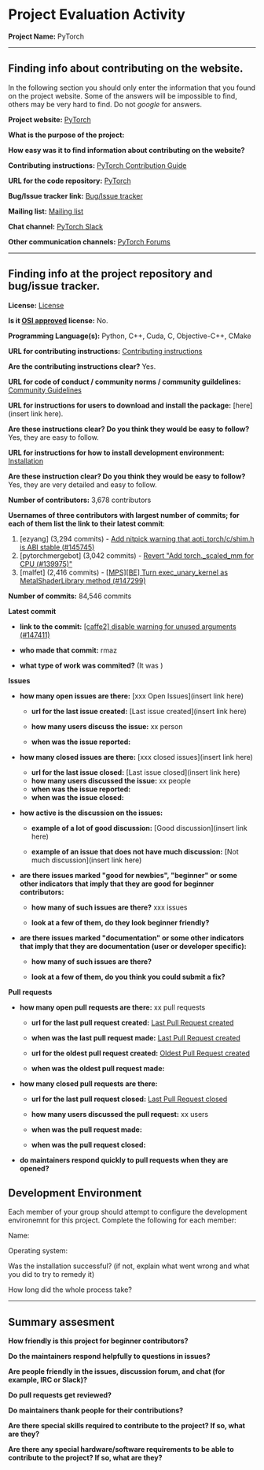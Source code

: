 # Project Evaluation Activity



__Project Name:__  PyTorch


---

## Finding info about contributing on the website.

In the following section you should only enter the information that you
found on the project website. Some of the answers will be impossible to find, others
may be very hard to find. Do not _google_ for answers.

__Project website:__ [PyTorch](https://pytorch.org/)


__What is the purpose of the project:__ 


__How easy was it to find information about contributing on the website?__ 


__Contributing instructions:__ [PyTorch Contribution Guide](https://pytorch.org/docs/stable/community/contribution_guide.html) 

__URL for the code repository:__ [PyTorch](https://github.com/pytorch/pytorch)

__Bug/Issue tracker link:__ [Bug/Issue tracker](https://github.com/pytorch/pytorch/issues)

__Mailing list:__ [Mailing list](https://twitter.us14.list-manage.com/subscribe?u=75419c71fe0a935e53dfa4a3f&id=91d0dccd39)

__Chat channel:__ [PyTorch Slack](https://pytorch.slack.com/)

__Other communication channels:__ [PyTorch Forums](https://discuss.pytorch.org/)


---

## Finding info at the project repository and bug/issue tracker.

__License:__ [License](https://github.com/pytorch/pytorch/blob/main/LICENSE)

__Is it [OSI approved](https://opensource.org/licenses/alphabetical) license:__ No.

__Programming Language(s):__ Python, C++, Cuda, C, Objective-C++, CMake

__URL for contributing instructions:__ [Contributing instructions](https://github.com/pytorch/pytorch/blob/main/CONTRIBUTING.md)

__Are the contributing instructions clear?__ Yes.


__URL for code of conduct / community norms / community guildelines:__ [Community Guidelines](https://github.com/pytorch/pytorch/blob/main/CODE_OF_CONDUCT.md)

__URL for instructions for users to download and install the package:__  [here](insert link here). 


__Are these instructions clear? Do you think they would be easy to follow?__ Yes, they are easy to follow.


__URL for instructions for how to install development environment:__ [Installation](https://github.com/pytorch/pytorch?tab=readme-ov-file#installation)


__Are these instruction clear? Do you think they would be easy to follow?__ Yes, they are very detailed and easy to follow.


__Number of contributors:__ 3,678 contributors


__Usernames of three contributors with largest number of commits; for
each of them list the link to their latest commit__:

1. [ezyang] (3,294 commits) - [Add nitpick warning that aoti_torch/c/shim.h is ABI stable (#145745)](https://github.com/pytorch/pytorch/commit/635b98fa087fa21acfdf35e95e0f2c2f56064605)
1. [pytorchmergebot] (3,042 commits) - [Revert "Add torch._scaled_mm for CPU (#139975)"](https://github.com/pytorch/pytorch/commit/babb2dc2afd8f9ace955df3e8773664ee6e438a7)
1. [malfet] (2,416 commits) - [[MPS][BE] Turn exec_unary_kernel as MetalShaderLibrary method (#147299)](https://github.com/pytorch/pytorch/commit/e8b20f6ef39e006e6da90de736ae85a1ba55c159)


__Number of commits:__ 84,546 commits

__Latest commit__ 

- __link to the commit:__ [[caffe2] disable warning for unused arguments (#147411)](https://github.com/pytorch/pytorch/commit/9fee408daa9573c387ccc0682562c91598b70deb)

- __who made that commit:__ rmaz

- __what type of work was commited?__ (It was )


__Issues__

- __how many open issues are there:__ [xxx Open Issues](insert link here)

    - __url for the last issue created:__ [Last issue created](insert link here)

    - __how many users discuss the issue:__ xx person
    
    - __when was the issue reported:__ 
    

- __how many closed issues are there:__ [xxx closed issues](insert link here)
    - __url for the last issue closed:__ [Last issue closed](insert link here)
    - __how many users discussed the issue:__ xx people
    - __when was the issue reported:__ 
    - __when was the issue closed:__ 

- __how active is the discussion on the issues:__ 

    - __example of a lot of good discussion:__ [Good discussion](insert link here)
    
    - __example of an issue that does not have much discussion:__ [Not much discussion](insert link here)



- __are there issues marked "good for newbies", "beginner" or some other indicators that imply that they are good for beginner contributors:__ 

    - __how many of such issues are there?__ xxx issues
    
    - __look at a few of them, do they look beginner friendly?__ 



- __are there issues marked "documentation" or some other indicators that imply that they are documentation (user or developer specific):__ 

    - __how many of such issues are there?__ 
    
    - __look at a few of them, do you think you could submit a fix?__ 



__Pull requests__

- __how many open pull requests are there:__ xx pull requests

    - __url for the last pull request created:__ [Last Pull Request created]()
    
    - __when was the last pull request made:__ [Last Pull Request created]()

    - __url for the oldest pull request created:__ [Oldest Pull Request created]()
    
    - __when was the oldest pull request made:__ 

- __how many closed pull requests are there:__ 

    - __url for the last pull request closed:__ [Last Pull Request closed]()
    
    - __how many users discussed the pull request:__ xx users
    
    - __when was the pull request made:__  
    
    - __when was the pull request closed:__ 
    

- __do maintainers respond quickly to pull requests when they are opened?__ 


## Development Environment 

Each member of your group should attempt to configure the development environemnt 
for this project. Complete the following for each member:

Name: 

Operating system: 

Was the installation successful? (if not, explain what went wrong and 
what you did to try to remedy it)

How long did the whole process take? 


---


## Summary assesment
__How friendly is this project for beginner contributors?__




__Do the maintainers respond helpfully to questions in issues?__



__Are people friendly in the issues, discussion forum, and chat (for example, IRC or Slack)?__




__Do pull requests get reviewed?__



__Do maintainers thank people for their contributions?__



__Are there special skills required to contribute to the project? If so, what are they?__



__Are there any special hardware/software requirements to be able to contribute to the project? If so, what are they?__


